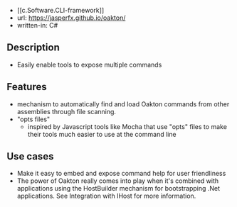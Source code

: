 
- [[c.Software.CLI-framework]]
- url: https://jasperfx.github.io/oakton/
- written-in: C#

## Description

- Easily enable tools to expose multiple commands

## Features

- mechanism to automatically find and load Oakton commands from other assemblies through file scanning.
- "opts files"
  - inspired by Javascript tools like Mocha that use "opts" files to make their tools much easier to use at the command line

## Use cases

- Make it easy to embed and expose command help for user friendliness
- The power of Oakton really comes into play when it's combined with applications using the HostBuilder mechanism for bootstrapping .Net applications. See Integration with IHost for more information.
